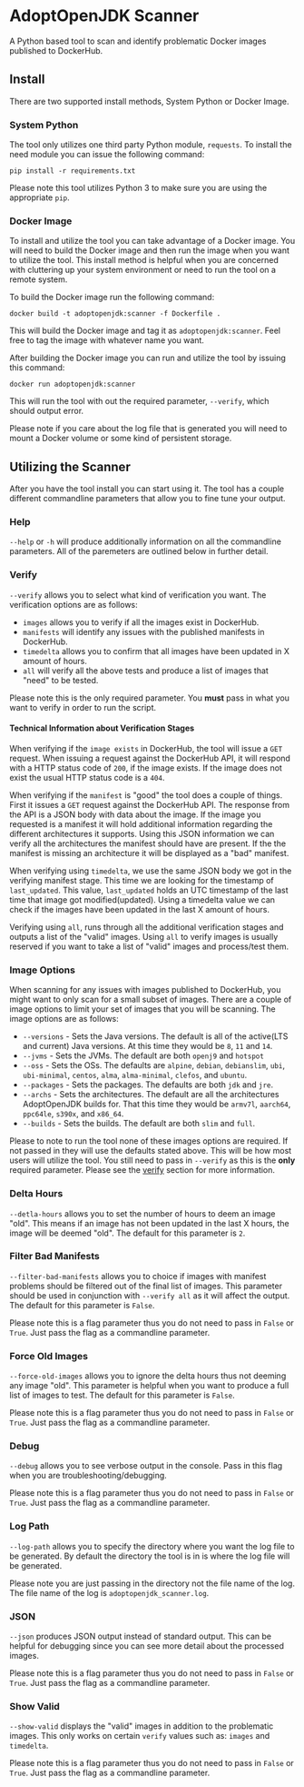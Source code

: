 # AdoptOpenJDK Scanner
A Python based tool to scan and identify problematic Docker images published to DockerHub. 


## Install
There are two supported install methods, System Python or Docker Image.

### System Python
The tool only utilizes one third party Python module, `requests`. To install the need module you can issue the following
command:

```commandline
pip install -r requirements.txt
```

Please note this tool utilizes Python 3 to make sure you are using the appropriate `pip`. 

### Docker Image
To install and utilize the tool you can take advantage of a Docker image. You will need to build the Docker image and 
then run the image when you want to utilize the tool. This install method is helpful when you are concerned with 
cluttering up your system environment or need to run the tool on a remote system. 

To build the Docker image run the following command:

```commandline
docker build -t adoptopenjdk:scanner -f Dockerfile .
```

This will build the Docker image and tag it as `adoptopenjdk:scanner`. Feel free to tag the image with whatever name you
want.

After building the Docker image you can run and utilize the tool by issuing this command:

```commandline
docker run adoptopenjdk:scanner
```

This will run the tool with out the required parameter, `--verify`, which should output error.

Please note if you care about the log file that is generated you will need to mount a Docker volume or some kind of 
persistent storage. 


## Utilizing the Scanner
After you have the tool install you can start using it. The tool has a couple different commandline parameters that allow
you to fine tune your output.

### Help
`--help` or `-h` will produce additionally information on all the commandline parameters. All of the paremeters are 
outlined below in further detail.

### Verify
`--verify` allows you to select what kind of verification you want. The verification options are as follows:
- `images` allows you to verify if all the images exist in DockerHub. 
- `manifests` will identify any issues with the published manifests in DockerHub. 
- `timedelta` allows you to confirm that all images have been updated in X amount of hours.
- `all` will verify all the above tests and produce a list of images that "need" to be tested. 

Please note this is the only required parameter. You **must** pass in what you want to verify in order to run the script.

#### Technical Information about Verification Stages
When verifying if the `image exists` in DockerHub, the tool will issue a `GET` request. When issuing a request against the 
DockerHub API, it will respond with a HTTP status code of `200`, if the image exists. If the image does not exist the 
usual HTTP status code is a `404`. 

When verifying if the `manifest` is "good" the tool does a couple of things. First it issues a `GET` request against the DockerHub API.
The response from the API is a JSON body with data about the image. If the image you requested is a manifest it will hold additional
information regarding the different architectures it supports. Using this JSON information we can verify all the architectures
the manifest should have are present. If the the manifest is missing an architecture it will be displayed as a "bad" manifest.

When verifying using `timedelta`, we use the same JSON body we got in the verifying manifest stage. This time we are looking 
for the timestamp of `last_updated`. This value, `last_updated` holds an UTC timestamp of the last time that image got 
modified(updated). Using a timedelta value we can check if the images have been updated in the last X amount of hours.

Verifying using `all`, runs through all the additional verification stages and outputs a list of the "valid" images. Using 
`all`  to verify images is usually reserved if you want to take a list of "valid" images and process/test them. 


### Image Options
When scanning for any issues with images published to DockerHub, you might want to only scan for a small subset of images.
There are a couple of image options to limit your set of images that you will be scanning. The image options are as follows:

- `--versions` - Sets the Java versions. The default is all of the active(LTS and current) Java versions. At this time they would be `8`, `11` and `14`.
- `--jvms` - Sets the JVMs. The default are both `openj9` and `hotspot`
- `--oss` - Sets the OSs. The defaults are `alpine`, `debian`, `debianslim`, `ubi`, `ubi-minimal`, `centos`, `alma`, `alma-minimal`, `clefos`, and `ubuntu`.
- `--packages` - Sets the packages. The defaults are both `jdk` and `jre`.
- `--archs` - Sets the architectures. The default are all the architectures AdoptOpenJDK builds for. That this time they would be `armv7l`, `aarch64`, `ppc64le`, `s390x`, and `x86_64`.
- `--builds` - Sets the builds. The default are both `slim` and `full`.

Please to note to run the tool none of these images options are required. If not passed in they will use the defaults stated above.
This will be how most users will utilize the tool. You still need to pass in `--verify` as this is the **only** required parameter.
Please see the [verify](#Verify) section for more information. 


### Delta Hours
`--detla-hours` allows you to set the number of hours to deem an image "old". This means if an image has not been updated
in the last X hours, the image will be deemed "old". The default for this parameter is `2`. 

### Filter Bad Manifests
`--filter-bad-manifests` allows you to choice if images with manifest problems should be filtered out of the final list of images. 
This parameter should be used in conjunction with `--verify all` as it will affect the output. The default for this parameter is `False`.

Please note this is a flag parameter thus you do not need to pass in `False` or `True`. Just pass the flag as a commandline parameter. 


### Force Old Images
`--force-old-images` allows you to ignore the delta hours thus not deeming any image "old". This parameter is helpful
when you want to produce a full list of images to test. The default for this parameter is `False`. 

Please note this is a flag parameter thus you do not need to pass in `False` or `True`. Just pass the flag as a commandline parameter. 

### Debug
`--debug` allows you to see verbose output in the console. Pass in this flag when you are troubleshooting/debugging.

Please note this is a flag parameter thus you do not need to pass in `False` or `True`. Just pass the flag as a commandline parameter. 

### Log Path
`--log-path` allows you to specify the directory where you want the log file to be generated. By default the directory the
tool is in is where the log file will be generated. 

Please note you are just passing in the directory not the file name of the log. The file name of the log is `adoptopenjdk_scanner.log`.

### JSON
`--json` produces JSON output instead of standard output. This can be helpful for debugging since you can see more detail
about the processed images. 

Please note this is a flag parameter thus you do not need to pass in `False` or `True`. Just pass the flag as a commandline parameter. 

### Show Valid
`--show-valid` displays the "valid" images in addition to the problematic images. This only works on certain `verify` 
values such as: `images` and `timedelta`.

Please note this is a flag parameter thus you do not need to pass in `False` or `True`. Just pass the flag as a commandline parameter. 

